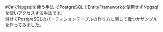 #C#でNpgsqlを使う手法
でPostgreSQLでEntityFrameworkを使用せずNpgsqlを使いアクセスする手法です。  
併せてPostgreSQLのパーティションテーブルの作り方に関して幾つかサンプルを作ってみました。
